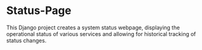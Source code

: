 # Status-Page
This Django project creates a system status webpage, displaying the operational status of various services and allowing for historical tracking of status changes.
